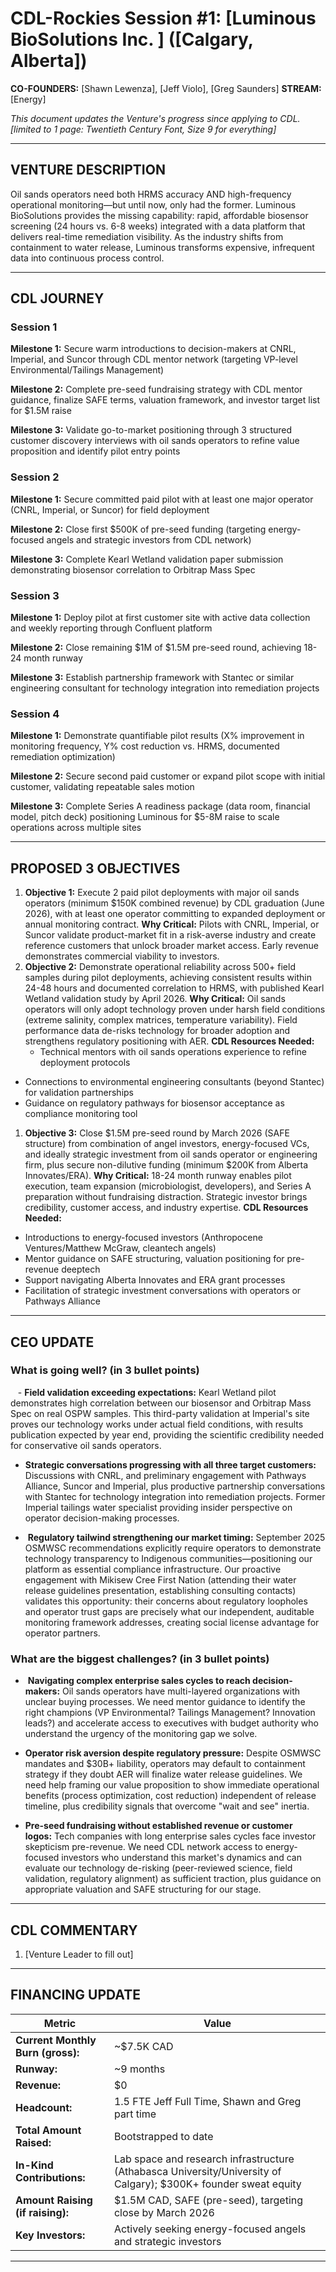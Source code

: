 # CDL-Rockies Session #1: [Luminous BioSolutions Inc. ] ([Calgary, Alberta])

**CO-FOUNDERS:** [Shawn Lewenza], [Jeff Violo], [Greg Saunders]
**STREAM:** [Energy]

_This document updates the Venture's progress since applying to CDL. [limited to 1 page: Twentieth Century Font, Size 9 for everything]_

---

## VENTURE DESCRIPTION

Oil sands operators need both HRMS accuracy AND high-frequency operational monitoring—but until now, only had the former. Luminous BioSolutions provides the missing capability: rapid, affordable biosensor screening (24 hours vs. 6-8 weeks) integrated with a data platform that delivers real-time remediation visibility. As the industry shifts from containment to water release, Luminous transforms expensive, infrequent data into continuous process control.

---

## CDL JOURNEY

### Session 1

**Milestone 1:** Secure warm introductions to decision-makers at CNRL, Imperial, and Suncor through CDL mentor network (targeting VP-level Environmental/Tailings Management)

**Milestone 2:** Complete pre-seed fundraising strategy with CDL mentor guidance, finalize SAFE terms, valuation framework, and investor target list for $1.5M raise

**Milestone 3:** Validate go-to-market positioning through 3 structured customer discovery interviews with oil sands operators to refine value proposition and identify pilot entry points
 
### Session 2

**Milestone 1:** Secure committed paid pilot with at least one major operator (CNRL, Imperial, or Suncor) for field deployment

**Milestone 2:** Close first $500K of pre-seed funding (targeting energy-focused angels and strategic investors from CDL network)

**Milestone 3:** Complete Kearl Wetland validation paper submission demonstrating biosensor correlation to Orbitrap Mass Spec
### Session 3

**Milestone 1:** Deploy pilot at first customer site with active data collection and weekly reporting through Confluent platform

**Milestone 2:** Close remaining $1M of $1.5M pre-seed round, achieving 18-24 month runway

**Milestone 3:** Establish partnership framework with Stantec or similar engineering consultant for technology integration into remediation projects
### Session 4

**Milestone 1:** Demonstrate quantifiable pilot results (X% improvement in monitoring frequency, Y% cost reduction vs. HRMS, documented remediation optimization)

**Milestone 2:** Secure second paid customer or expand pilot scope with initial customer, validating repeatable sales motion

**Milestone 3:** Complete Series A readiness package (data room, financial model, pitch deck) positioning Luminous for $5-8M raise to scale operations across multiple sites

---

## PROPOSED 3 OBJECTIVES

1. **Objective 1:** Execute 2 paid pilot deployments with major oil sands operators (minimum $150K combined revenue) by CDL graduation (June 2026), with at least one operator committing to expanded deployment or annual monitoring contract. **Why Critical:** Pilots with CNRL, Imperial, or Suncor validate product-market fit in a risk-averse industry and create reference customers that unlock broader market access. Early revenue demonstrates commercial viability to investors.
2. **Objective 2:** Demonstrate operational reliability across 500+ field samples during pilot deployments, achieving consistent results within 24-48 hours and documented correlation to HRMS, with published Kearl Wetland validation study by April 2026. **Why Critical:** Oil sands operators will only adopt technology proven under harsh field conditions (extreme salinity, complex matrices, temperature variability). Field performance data de-risks technology for broader adoption and strengthens regulatory positioning with AER.
   **CDL Resources Needed:**
   - Technical mentors with oil sands operations experience to refine deployment protocols
- Connections to environmental engineering consultants (beyond Stantec) for validation partnerships
- Guidance on regulatory pathways for biosensor acceptance as compliance monitoring tool

1. **Objective 3:** Close $1.5M pre-seed round by March 2026 (SAFE structure) from combination of angel investors, energy-focused VCs, and ideally strategic investment from oil sands operator or engineering firm, plus secure non-dilutive funding (minimum $200K from Alberta Innovates/ERA). **Why Critical:** 18-24 month runway enables pilot execution, team expansion (microbiologist, developers), and Series A preparation without fundraising distraction. Strategic investor brings credibility, customer access, and industry expertise.
   **CDL Resources Needed:**
- Introductions to energy-focused investors (Anthropocene Ventures/Matthew McGraw, cleantech angels)
- Mentor guidance on SAFE structuring, valuation positioning for pre-revenue deeptech
- Support navigating Alberta Innovates and ERA grant processes
- Facilitation of strategic investment conversations with operators or Pathways Alliance

---

## CEO UPDATE

### What is going well? (in 3 bullet points)
 
 - **Field validation exceeding expectations:** Kearl Wetland pilot demonstrates high correlation between our biosensor and Orbitrap Mass Spec on real OSPW samples. This third-party validation at Imperial's site proves our technology works under actual field conditions, with results publication expected by year end, providing the scientific credibility needed for conservative oil sands operators.

- **Strategic conversations progressing with all three target customers:** Discussions with CNRL, and preliminary engagement with Pathways Alliance, Suncor and  Imperial, plus productive partnership conversations with Stantec for technology integration into remediation projects. Former Imperial tailings water specialist providing insider perspective on operator decision-making processes.

-  **Regulatory tailwind strengthening our market timing:** September 2025 OSMWSC recommendations explicitly require operators to demonstrate technology transparency to Indigenous communities—positioning our platform as essential compliance infrastructure. Our proactive engagement with Mikisew Cree First Nation (attending their water release guidelines presentation, establishing consulting contacts) validates this opportunity: their concerns about regulatory loopholes and operator trust gaps are precisely what our independent, auditable monitoring framework addresses, creating social license advantage for operator partners.
### What are the biggest challenges? (in 3 bullet points)

-  **Navigating complex enterprise sales cycles to reach decision-makers:** Oil sands operators have multi-layered organizations with unclear buying processes. We need mentor guidance to identify the right champions (VP Environmental? Tailings Management? Innovation leads?) and accelerate access to executives with budget authority who understand the urgency of the monitoring gap we solve.

 - **Operator risk aversion despite regulatory pressure:** Despite OSMWSC mandates and $30B+ liability, operators may default to containment strategy if they doubt AER will finalize water release guidelines. We need help framing our value proposition to show immediate operational benefits (process optimization, cost reduction) independent of release timeline, plus credibility signals that overcome "wait and see" inertia.

- **Pre-seed fundraising without established revenue or customer logos:** Tech companies with long enterprise sales cycles face investor skepticism pre-revenue. We need CDL network access to energy-focused investors who understand this market's dynamics and can evaluate our technology de-risking (peer-reviewed science, field validation, regulatory alignment) as sufficient traction, plus guidance on appropriate valuation and SAFE structuring for our stage.
---

## CDL COMMENTARY

1. [Venture Leader to fill out]

---

## FINANCING UPDATE

| Metric                            | Value                                                                                                           |
| --------------------------------- | --------------------------------------------------------------------------------------------------------------- |
| **Current Monthly Burn (gross):** | ~$7.5K CAD                                                                                                      |
| **Runway:**                       | ~9 months                                                                                                       |
| **Revenue:**                      | $0                                                                                                              |
| **Headcount:**                    | 1.5 FTE Jeff Full Time, Shawn and Greg part time                                                                |
| **Total Amount Raised:**          | Bootstrapped to date                                                                                            |
| **In-Kind Contributions:**        | Lab space and research infrastructure (Athabasca University/University of Calgary); $300K+ founder sweat equity |
| **Amount Raising (if raising):**  | $1.5M CAD, SAFE (pre-seed), targeting close by March 2026                                                       |
| **Key Investors:**                | Actively seeking energy-focused angels and strategic investors                                                  |

---
